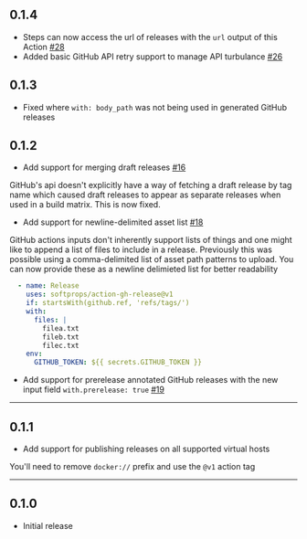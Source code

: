 ## 0.1.4

* Steps can now access the url of releases with the `url` output of this Action [#28](https://github.com/softprops/action-gh-release/pull/28)
* Added basic GitHub API retry support to manage API turbulance [#26](https://github.com/softprops/action-gh-release/pull/26)

## 0.1.3

* Fixed where `with: body_path` was not being used in generated GitHub releases

## 0.1.2

* Add support for merging draft releases [#16](https://github.com/softprops/action-gh-release/pull/16)

GitHub's api doesn't explicitly have a way of fetching a draft release by tag name which caused draft releases to appear as separate releases when used in a build matrix.
This is now fixed.

* Add support for newline-delimited asset list [#18](https://github.com/softprops/action-gh-release/pull/18)

GitHub actions inputs don't inherently support lists of things and one might like to append a list of files to include in a release. Previously this was possible using a comma-delimited list of asset path patterns to upload. You can now provide these as a newline delimieted list for better readability

```yaml
  - name: Release
    uses: softprops/action-gh-release@v1
    if: startsWith(github.ref, 'refs/tags/')
    with:
      files: |
        filea.txt
        fileb.txt
        filec.txt
    env:
      GITHUB_TOKEN: ${{ secrets.GITHUB_TOKEN }}
```

* Add support for prerelease annotated GitHub releases with the new input field `with.prerelease: true` [#19](https://github.com/softprops/action-gh-release/pull/19)

---

## 0.1.1

* Add support for publishing releases on all supported virtual hosts

You'll need to remove `docker://` prefix and use the `@v1` action tag

---

## 0.1.0

* Initial release